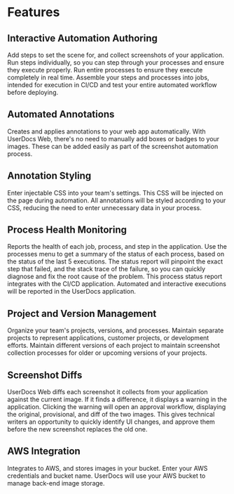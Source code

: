 # Features

## Interactive Automation Authoring

Add steps to set the scene for, and collect screenshots of your application. Run steps individually, so you can step through your processes and ensure they execute properly. Run entire processes to ensure they execute completely in real time. Assemble your steps and processes into jobs, intended for execution in CI/CD and test your entire automated workflow before deploying.

## Automated Annotations

Creates and applies annotations to your web app automatically. With UserDocs Web, there's no need to manually add boxes or badges to your images. These can be added easily as part of the screenshot automation process.

## Annotation Styling

Enter injectable CSS into your team's settings. This CSS will be injected on the page during automation. All annotations will be styled according to your CSS, reducing the need to enter unnecessary data in your process.

## Process Health Monitoring

Reports the health of each job, process, and step in the application. Use the processes menu to get a summary of the status of each process, based on the status of the last 5 executions. The status report will pinpoint the exact step that failed, and the stack trace of the failure, so you can quickly diagnose and fix the root cause of the problem. This process status report integrates with the CI/CD application. Automated and interactive executions will be reported in the UserDocs application.

## Project and Version Management

Organize your team's projects, versions, and processes. Maintain separate projects to represent applications, customer projects, or development efforts. Maintain different versions of each project to maintain screenshot collection processes for older or upcoming versions of your projects.

## Screenshot Diffs

UserDocs Web diffs each screenshot it collects from your application against the current image. If it finds a difference, it displays a warning in the application. Clicking the warning will open an approval workflow, displaying the original, provisional, and diff of the two images. This gives technical writers an opportunity to quickly identify UI changes, and approve them before the new screenshot replaces the old one.

## AWS Integration

Integrates to AWS, and stores images in your bucket. Enter your AWS credentials and bucket name. UserDocs will use your AWS bucket to manage back-end image storage.